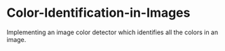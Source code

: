 # Color-Identification-in-Images
Implementing an image color detector which identifies all the colors in an image.
